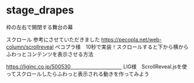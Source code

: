 # stage_drapes

枠の左右で開閉する舞台の幕


スクロール
参考にさせていただきました
https://pecopla.net/web-column/scrollreveal
ぺコプラ様　10秒で実装！スクロールすると下から横からふわっとコンテンツを表示させる方法

https://liginc.co.jp/500530　　　　　　　　　　
LIG様　ScrollReveal.jsを使ってスクロールしたらふわっと表示される動きを作ってみよう



